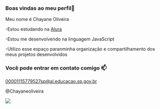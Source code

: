 ### Boas vindas ao meu perfil💙 

Meu nome é Chayane Oliveira 

-Estou estudando na [Alura](https://www.alura.com.br) 

-Estou me desenvolvendo na linguagem JavaScript

-Utilizo esse espaço paranminha organização e compartilhamento dos meus projetos desenvolvidos

### Você pode entrar em contato comigo 📫

00001115779527sp@al.educacao.sp.gov.br

@Chayaneoliveira

![](https://github.com/chayaneoliveira/Chayaneoliveira/assets/174378520/15b89979-fdc3-4123-bcdc-bae77b397e1f)
